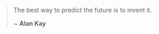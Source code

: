 > The best way to predict the future is to invent it.
>
> ~ **Alan Kay**
<!-- | Up for                    | Activity      |
| ------------------------- | ------------- |
| Web/AI/Scripting        | <img src="https://wakatime.com/share/@ruvasqm/53cdc809-62fe-41a8-8a17-4e18a9818db8.svg" width="400" height="400" />  |
-->
<!-- ## My time: -->
<!-- https://wakatime.com/insights/animated/days.gif -->
<!-- Dis the one: -->
<!-- [![wakatime](https://wakatime.com/share/@ruvasqm/260708d9-e1bf-446f-8b0c-10756b463e88.svg)](https://wakatime.com/share/@ruvasqm/260708d9-e1bf-446f-8b0c-10756b463e88.svg) -->
<!-- [![wakatime](https://wakatime.com/share/@ruvasqm/53cdc809-62fe-41a8-8a17-4e18a9818db8.svg)](https://wakatime.com/share/@ruvasqm/53cdc809-62fe-41a8-8a17-4e18a9818db8.svg) -->
<!--
**ruvasqm/ruvasqm** is a ✨ _special_ ✨ repository because its `README.md` (this file) appears on your GitHub profile.

Here are some ideas to get you started:

- 🔭 I’m currently working on ...
- 🌱 I’m currently learning ...
- 👯 I’m looking to collaborate on ...
- 🤔 I’m looking for help with ...
- 💬 Ask me about ...
- 📫 How to reach me: ...
- 😄 Pronouns: ...
- ⚡ Fun fact: ...
-->
